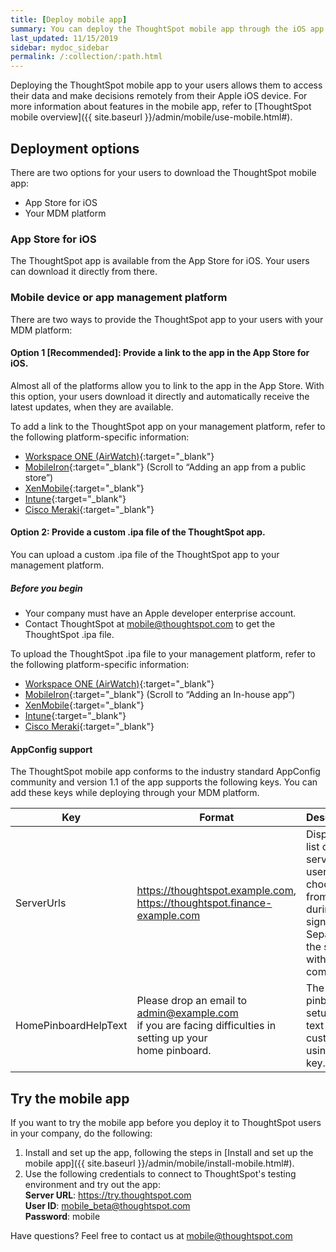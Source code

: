 ```yaml
---
title: [Deploy mobile app]
summary: You can deploy the ThoughtSpot mobile app through the iOS app store, or your MDM or MAM platform.
last_updated: 11/15/2019
sidebar: mydoc_sidebar
permalink: /:collection/:path.html
---
```

Deploying the ThoughtSpot mobile app to your users allows them to access their data and make decisions remotely from their Apple iOS device. For more information about features in the mobile app, refer to [ThoughtSpot mobile overview]({{ site.baseurl }}/admin/mobile/use-mobile.html#).

## Deployment options

There are two options for your users to download the ThoughtSpot mobile app:
- App Store for iOS
- Your MDM platform

### App Store for iOS
The ThoughtSpot app is available from the App Store for iOS. Your users can download it directly from there.

### Mobile device or app management platform
There are two ways to provide the ThoughtSpot app to your users with your MDM platform:

#### Option 1 [Recommended]: Provide a link to the app in the App Store for iOS.

Almost all of the platforms allow you to link to the app in the App Store. With this option, your users download it directly and automatically receive the latest updates, when they are available.

To add a link to the ThoughtSpot app on your management platform, refer to the following platform-specific information:

  - [Workspace ONE (AirWatch)](https://docs.vmware.com/en/VMware-Workspace-ONE-UEM/1811/VMware-Workspace-ONE-UEM-Mobile-Application-Management/GUID-AWT-CONFIG-PUBLIC-APPS-WS1.html){:target="_blank"}
  - [MobileIron](http://mi.extendedhelp.mobileiron.com/53/all/en/desktop/App_Catalog.htm){:target="_blank"} (Scroll to “Adding an app from a public store”)
  - [XenMobile](https://docs.citrix.com/en-us/xenmobile/xenmobile-service/apps.html#add-a-public-app-store-app){:target="_blank"}
  - [Intune](https://docs.microsoft.com/en-us/intune/store-apps-ios){:target="_blank"}
  - [Cisco Meraki](https://documentation.meraki.com/SM/Apps_and_Software/Deploying_Store_Apps_for_iOS%2F%2FmacOS_and_Android){:target="_blank"}

#### Option 2: Provide a custom .ipa file of the ThoughtSpot app.

  You can upload a custom .ipa file of the ThoughtSpot app to your management platform.

##### Before you begin
  - Your company must have an Apple developer enterprise account.
  - Contact ThoughtSpot at [mobile@thoughtspot.com](mailto:mobile@thoughtspot.com?subject=ThoughtSpot%20Mobile%20App%20.IPA%20Request) to get the ThoughtSpot .ipa file.

To upload the ThoughtSpot .ipa file to your management platform, refer to the following platform-specific information:
  - [Workspace ONE (AirWatch)](https://docs.vmware.com/en/VMware-Workspace-ONE-UEM/1811/VMware-Workspace-ONE-UEM-Mobile-Application-Management/GUID-AWT-CONFIG-INTERNAL-APPS-LOCAL.html#GUID-AWT-CONFIG-INTERNAL-APPS-LOCAL){:target="_blank"}
  - [MobileIron](http://mi.extendedhelp.mobileiron.com/53/all/en/desktop/App_Catalog.htm){:target="_blank"} (Scroll to “Adding an In-house app”)
  - [XenMobile](https://docs.citrix.com/en-us/citrix-endpoint-management/apps.html#add-an-enterprise-app){:target="_blank"}
  - [Intune](https://docs.microsoft.com/en-us/intune/lob-apps-ios){:target="_blank"}
  - [Cisco Meraki](https://documentation.meraki.com/SM/Apps_and_Software/Installing_Custom_Apps_on_iOS_and_Android_Devices){:target="_blank"}

#### AppConfig support

The ThoughtSpot mobile app conforms to the industry standard AppConfig community and version 1.1 of the app supports the following keys. You can add these keys while deploying through your MDM platform.

  |Key |Format     |Description                   |
  |-----------------|------------|-----------------------------------|
  |ServerUrls   |https://thoughtspot.example.com, <br>https://thoughtspot.finance-example.com| Displays a list of servers for users to choose from <br>during sign-in. Separate the servers with commas.|
  |HomePinboardHelpText |Please drop an email to admin@example.com <br>if you are facing difficulties in setting up your <br>home pinboard.| The home pinboard setup help text can be <br>customized using this key.|

## Try the mobile app

If you want to try the mobile app before you deploy it to ThoughtSpot users in your company, do the following:
1. Install and set up the app, following the steps in [Install and set up the mobile app]({{ site.baseurl }}/admin/mobile/install-mobile.html#).
2. Use the following credentials to connect to ThoughtSpot's testing environment and try out the app:  
   **Server URL**: https://try.thoughtspot.com  
   **User ID**: mobile_beta@thoughtspot.com  
   **Password**: mobile

Have questions? Feel free to contact us at [mobile@thoughtspot.com](mailto:mobile@thoughtspot.com?subject=ThoughtSpot%20Mobile%20App%20Question)   
